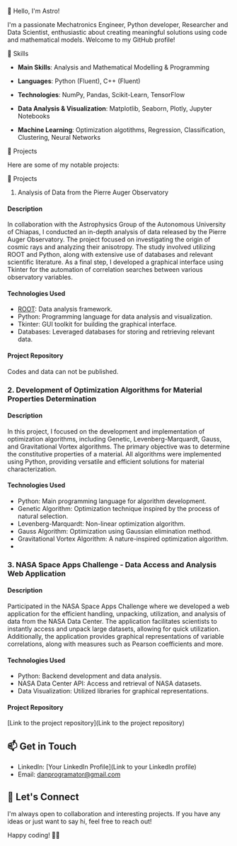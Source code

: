
👋 Hello, I'm Astro!

I'm a passionate Mechatronics Engineer, Python developer, Researcher and Data Scientist, enthusiastic about creating meaningful solutions using code and mathematical models. Welcome to my GitHub profile!

🚀 Skills
- **Main Skills**: Analysis and Mathematical Modelling  & Programming

- **Languages**: Python (Fluent), C++ (Fluent)

- **Technologies**: NumPy, Pandas, Scikit-Learn, TensorFlow

- **Data Analysis & Visualization**: Matplotlib, Seaborn, Plotly, Jupyter Notebooks

- **Machine Learning**: Optimization algotithms, Regression, Classification, Clustering, Neural Networks
  

🔧 Projects

Here are some of my notable projects:

🔧 Projects

 1. Analysis of Data from the Pierre Auger Observatory

#### Description
In collaboration with the Astrophysics Group of the Autonomous University of Chiapas, I conducted an in-depth analysis of data released by the Pierre Auger Observatory. The project focused on investigating the origin of cosmic rays and analyzing their anisotropy. The study involved utilizing ROOT and Python, along with extensive use of databases and relevant scientific literature. As a final step, I developed a graphical interface using Tkinter for the automation of correlation searches between various observatory variables.

#### Technologies Used
- [ROOT](https://root.cern/): Data analysis framework.
- Python: Programming language for data analysis and visualization.
- Tkinter: GUI toolkit for building the graphical interface.
- Databases: Leveraged databases for storing and retrieving relevant data.

#### Project Repository
Codes and data can not be published.

### 2. Development of Optimization Algorithms for Material Properties Determination

#### Description
In this project, I focused on the development and implementation of optimization algorithms, including Genetic, Levenberg-Marquardt, Gauss, and Gravitational Vortex algorithms. The primary objective was to determine the constitutive properties of a material. All algorithms were implemented using Python, providing versatile and efficient solutions for material characterization.

#### Technologies Used
- Python: Main programming language for algorithm development.
- Genetic Algorithm: Optimization technique inspired by the process of natural selection.
- Levenberg-Marquardt: Non-linear optimization algorithm.
- Gauss Algorithm: Optimization using Gaussian elimination method.
- Gravitational Vortex Algorithm: A nature-inspired optimization algorithm.
- 
### 3. NASA Space Apps Challenge - Data Access and Analysis Web Application

#### Description
Participated in the NASA Space Apps Challenge where we developed a web application for the efficient handling, unpacking, utilization, and analysis of data from the NASA Data Center. The application facilitates scientists to instantly access and unpack large datasets, allowing for quick utilization. Additionally, the application provides graphical representations of variable correlations, along with measures such as Pearson coefficients and more.

#### Technologies Used
- Python: Backend development and data analysis.
- NASA Data Center API: Access and retrieval of NASA datasets.
- Data Visualization: Utilized libraries for graphical representations.

#### Project Repository
[Link to the project repository](Link to the project repository)

## 📫 Get in Touch

- LinkedIn: [Your LinkedIn Profile](Link to your LinkedIn profile)
- Email: danprogramator@gmail.com

## 🌟 Let's Connect

I'm always open to collaboration and interesting projects. If you have any ideas or just want to say hi, feel free to reach out!

Happy coding! 👨‍💻

<!---
AstroDanscience/AstroDanscience is a ✨ special ✨ repository because its `README.md` (this file) appears on your GitHub profile.
You can click the Preview link to take a look at your changes.
--->
